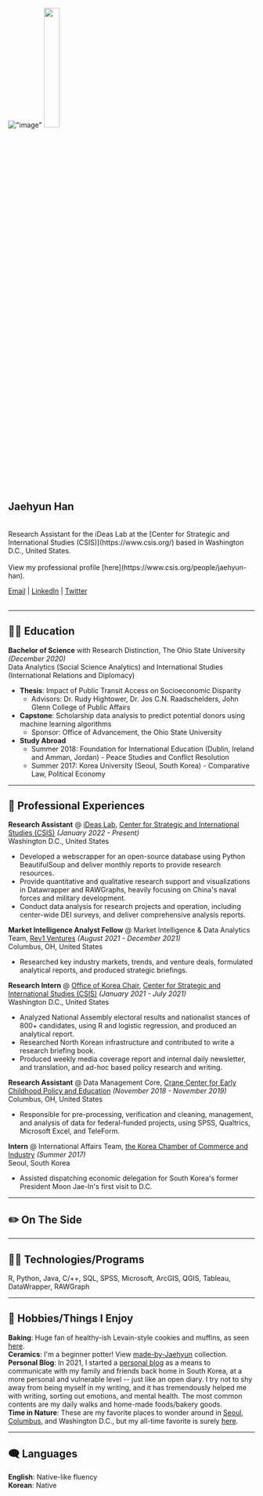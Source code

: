 
!["image"](https://user-images.githubusercontent.com/45862440/157776424-2d24a1ee-7ad4-48f8-a209-de2b8f916163.jpg)
<img src = "https://user-images.githubusercontent.com/45862440/157776424-2d24a1ee-7ad4-48f8-a209-de2b8f916163.jpg" width = 25% height = 25%> 
<br/>



## **Jaehyun Han**
 <br/>
Research Assistant for the iDeas Lab at the [Center for Strategic and International Studies (CSIS)](https://www.csis.org/) based in Washington D.C., United States.<br/>
<br/>
View my professional profile [here](https://www.csis.org/people/jaehyun-han).

[Email](jhan@csis.org) | [LinkedIn](https://www.linkedin.com/in/jaehyunhan1109/) | [Twitter](https://twitter.com/Jaehyunhan_)  
<br/>

---

## 👩‍🎓 **Education**
**Bachelor of Science** with Research Distinction, The Ohio State University *(December 2020)* <br/>
Data Analytics (Social Science Analytics) and International Studies (International Relations and Diplomacy)
* **Thesis**: Impact of Public Transit Access on Socioeconomic Disparity
  - Advisors: Dr. Rudy Hightower, Dr. Jos C.N. Raadschelders, John Glenn College of Public Affairs 
* **Capstone**: Scholarship data analysis to predict potential donors using machine learning algorithms
  - Sponsor: Office of Advancement, the Ohio State University
* **Study Abroad**
  - Summer 2018: Foundation for International Education (Dublin, Ireland and Amman, Jordan) - Peace Studies and Conflict Resolution 
  - Summer 2017: Korea University (Seoul, South Korea) - Comparative Law, Political Economy

---

## 📑 **Professional Experiences**
**Research Assistant** @ [iDeas Lab](https://www.csis.org/programs/dracopoulos-ideas-lab), [Center for Strategic and International Studies (CSIS)](https://www.csis.org/) *(January 2022 - Present)* <br/>
Washington D.C., United States 
* Developed a webscrapper for an open-source database using Python BeautifulSoup and deliver monthly reports to provide research resources.
* Provide quantitative and qualitative research support and visualizations in Datawrapper and RAWGraphs, heavily focusing on China's naval forces and military development.
* Conduct data analysis for research projects and operation, including center-wide DEI surveys, and deliver comprehensive analysis reports. <br/>

**Market Intelligence Analyst Fellow** @ Market Intelligence & Data Analytics Team, [Rev1 Ventures](https://www.rev1ventures.com/) *(August 2021 - December 2021)* <br/>
Columbus, OH, United States
* Researched key industry markets, trends, and venture deals, formulated analytical reports, and produced strategic briefings. <br/>

**Research Intern** @ [Office of Korea Chair](https://www.csis.org/programs/korea-chair), [Center for Strategic and International Studies (CSIS)](https://www.csis.org/) *(January 2021 - July 2021)* <br/>
Washington D.C., United States <br/>
* Analyzed National Assembly electoral results and nationalist stances of 800+ candidates, using R and logistic regression, and produced an analytical report. 
* Researched North Korean infrastructure and contributed to write a research briefing book.
* Produced weekly media coverage report and internal daily newsletter, and  translation, and ad-hoc based policy research and writing. <br/>

**Research Assistant** @ Data Management Core, [Crane Center for Early Childhood Policy and Education](https://crane.osu.edu/) *(November 2018 - November 2019)* <br/>
Columbus, OH, United States
* Responsible for pre-processing, verification and cleaning, management, and analysis of data for federal-funded projects, using SPSS, Qualtrics, Microsoft Excel, and TeleForm.  <br/>

**Intern** @ International Affairs Team, [the Korea Chamber of Commerce and Industry](http://www.korcham.net/nCham/Service/Main/appl/Main.asp) *(Summer 2017)* <br/>
Seoul, South Korea
* Assisted dispatching economic delegation for South Korea's former President Moon Jae-In's first visit to D.C. <br/>

---

## ✏️ **On The Side**

---

## 👩‍💻 **Technologies/Programs**
R, Python, Java, C/++, SQL, SPSS, Microsoft, ArcGIS, QGIS, Tableau, DataWrapper, RAWGraph

---

## 🎨 **Hobbies/Things I Enjoy**
**Baking**: Huge fan of healthy-ish Levain-style cookies and muffins, as seen [here](). <br/>
**Ceramics**: I'm a beginner potter! View [made-by-Jaehyun]() collection. <br/>
**Personal Blog**: In 2021, I started a [personal blog](https://blog.naver.com/wogus981109) as a means to communicate with my family and friends back home in South Korea, at a more personal and vulnerable level -- just like an open diary. I try not to shy away from being myself in my writing, and it has tremendously helped me with writing, sorting out emotions, and mental health. The most common contents are my daily walks and home-made foods/bakery goods. <br/>
**Time in Nature**: These are my favorite places to wonder around in [Seoul](https://www.google.com/maps/place/Bukhansan/@37.6608321,126.9845782,2727m/data=!3m2!1e3!4b1!4m5!3m4!1s0x357cbdd5b945eccf:0xfb9486536d6d79f9!8m2!3d37.660833!4d126.993333), [Columbus](https://www.google.com/maps/place/Blendon+Woods+Metro+Park/@40.07487,-82.9173907,10546m/data=!3m1!1e3!4m9!1m2!2m1!1sbrenden+woods+metro+park!3m5!1s0x8838606908985b07:0x42199958120751e6!8m2!3d40.07487!4d-82.8823718!15sChhicmVuZGVuIHdvb2RzIG1ldHJvIHBhcmtaGiIYYnJlbmRlbiB3b29kcyBtZXRybyBwYXJrkgEEcGFya5oBI0NoWkRTVWhOTUc5blMwVkpRMEZuU1VSQmRrMVVMVmRCRUFF), and Washington D.C., but my all-time favorite is surely [here](https://www.google.com/maps/place/Chiri-san/@35.3369436,127.7218007,2811m/data=!3m2!1e3!4b1!4m5!3m4!1s0x356e4c7b8a83dafd:0x3f72563fe6e62f59!8m2!3d35.3369444!4d127.7305555). <br/> 

---

## 🗨️ **Languages**
**English**: Native-like fluency <br/>
**Korean**: Native <br/>



